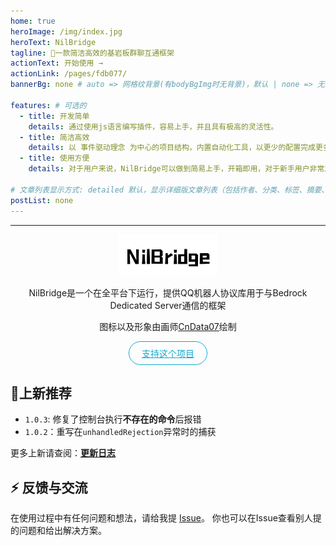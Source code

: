 ```yaml
---
home: true
heroImage: /img/index.jpg
heroText: NilBridge
tagline: 🚀一款简洁高效的基岩板群聊互通框架
actionText: 开始使用 →
actionLink: /pages/fdb077/
bannerBg: none # auto => 网格纹背景(有bodyBgImg时无背景)，默认 | none => 无 | '大图地址' | background: 自定义背景样式       提示：如发现文本颜色不适应你的背景时可以到palette.styl修改$bannerTextColor变量

features: # 可选的
  - title: 开发简单
    details: 通过使用js语言编写插件，容易上手，并且具有极高的灵活性。
  - title: 简洁高效
    details: 以 事件驱动理念 为中心的项目结构，内置自动化工具，以更少的配置完成更多的事。
  - title: 使用方便
    details: 对于用户来说，NilBridge可以做到简易上手，开箱即用，对于新手用户非常友好。

# 文章列表显示方式: detailed 默认，显示详细版文章列表（包括作者、分类、标签、摘要、分页等）| simple => 显示简约版文章列表（仅标题和日期）| none 不显示文章列表
postList: none
---
```



***

<div align="center">

<img width="160" src="/img/logo.png" alt="logo"><br>

NilBridge是一个在全平台下运行，提供QQ机器人协议库用于与Bedrock Dedicated Server通信的框架

图标以及形象由画师[CnData07](https://github.com/cndata07)绘制

</div>


<p align="center">
  <a class="become-sponsor" href="/pages/1b12ed/">支持这个项目</a>
</p>

<style>
.become-sponsor{
  padding: 8px 20px;
  display: inline-block;
  color: #11a8cd;
  border-radius: 30px;
  box-sizing: border-box;
  border: 1px solid #11a8cd;
}
</style>


## 🎉上新推荐

* `1.0.3`: 修复了控制台执行**不存在的命令**后报错
* `1.0.2`：重写在`unhandledRejection`异常时的捕获

更多上新请查阅：[**更新日志**](https://github.com/NilBridge/NilBridge2/commits/main)



## ⚡ 反馈与交流
在使用过程中有任何问题和想法，请给我提 [Issue](https://github.com/nilbridge/nilbridge2/issues)。
你也可以在Issue查看别人提的问题和给出解决方案。
